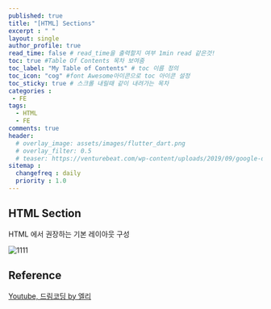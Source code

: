 ```yaml
---
published: true
title: "[HTML] Sections"
excerpt : " "
layout: single
author_profile: true
read_time: false # read_time을 출력할지 여부 1min read 같은것!
toc: true #Table Of Contents 목차 보여줌
toc_label: "My Table of Contents" # toc 이름 정의
toc_icon: "cog" #font Awesome아이콘으로 toc 아이콘 설정
toc_sticky: true # 스크롤 내릴때 같이 내려가는 목차
categories :
 - FE
tags: 
  - HTML
  - FE
comments: true
header:
  # overlay_image: assets/images/flutter_dart.png
  # overlay_filter: 0.5
  # teaser: https://venturebeat.com/wp-content/uploads/2019/09/google-dart-flutter.png?w=578&strip=all
sitemap :
  changefreq : daily
  priority : 1.0
---
```


## HTML Section

HTML 에서 권장하는 기본 레이아웃 구성

![1111](https://user-images.githubusercontent.com/35194820/148674944-88d36def-08a2-4e76-9b8c-119640477eab.png)

## Reference

[Youtube, 드림코딩 by 엘리](https://www.youtube.com/watch?v=OoA70D2TE0A)